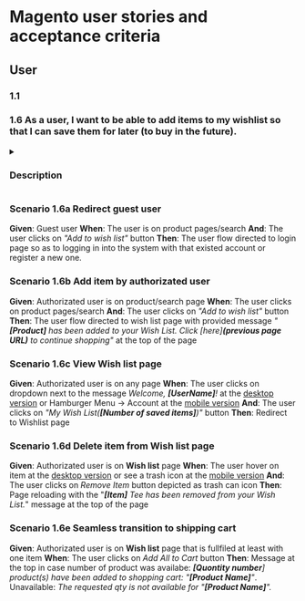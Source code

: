 # Magento user stories and acceptance criteria

## User

### 1.1 


### 1.6 As a user, I want to be able to add items to my wishlist so that I can save them for later (to buy in the future).

<details>
<summary><h3>Description</h3></summary>
<ol>
    <li>Product pages/search(facet/filter) page should contain a button that saves product to wishlist.</li>
    <li>To use the Wish List feature, users need to have an account on the website. The functionality should be tied to the user's account, ensuring that their selected items are saved and accessible across different devices. </li>
    <li>The Wish List interface should display detailed information about each item, including images, names, prices, quantity and variations selected by the user.</li>
     <li>Users should have an opportunity to share their Wish List with somebody, so implement sharing by email addresses</li>
     <li>Implement a seamless transition from the Wish List to the shopping cart, allowing users to move items from their Wish List directly into their cart for checkout.</li>
     <li>Ensure that the Wish List feature is fully responsive on various devices, including smartphones and tablets, providing a consistent and user-friendly experience.</li>
</ol>
</details>

### Scenario 1.6a Redirect guest user
**Given**: Guest user
**When**: The user is on product pages/search 
**And**: The user clicks on  _"Add to wish list"_ button
**Then**: The user flow directed to login page so as to logging in into the system with that existed account or register a new one.
### Scenario 1.6b Add item by authorizated user
**Given**: Authorizated user is on product/search page
**When**: The user clicks on  product pages/search 
**And**: The user clicks on  _"Add to wish list"_ button
**Then**: The user flow directed to wish list page with provided message _"**[Product]** has been added to your Wish List. Click [here]**(previous page URL)** to continue shopping"_ at the top of the page
### Scenario 1.6c View **Wish list** page
**Given**: Authorizated user is on any page
**When**: The user clicks on dropdown next to the message _Welcome, **[UserName]**!_  at the <ins>desktop version</ins> or Hamburger Menu -> Account at the <ins>mobile version</ins>
**And**: The user clicks on  _"My Wish List(**[Number of saved items]**)"_ button
**Then**: Redirect to Wishlist page
### Scenario 1.6d Delete item from **Wish list** page
**Given**: Authorizated user is on **Wish list** page
  **When**: The user hover on item at the <ins>desktop version</ins> or see a trash icon at the <ins>mobile version</ins>
**And**: The user clicks on  _Remove Item_ button depicted as trash can icon
    **Then**: Page reloading with the  "_**[Item]** Tee has been removed from your Wish List._" message at the top of the page
### Scenario 1.6e Seamless transition to shipping cart
**Given**: Authorizated user is on **Wish list** page that is fullfiled at least with one item
**When**: The user clicks on  _Add All to Cart_ button
**Then**: Message at the top in case number of product was availabe: _**[Quontity number**] product(s) have been added to shopping cart: "**[Product Name]**"_. Unavailable: _The requested qty is not available for "**[Product Name]**"._
